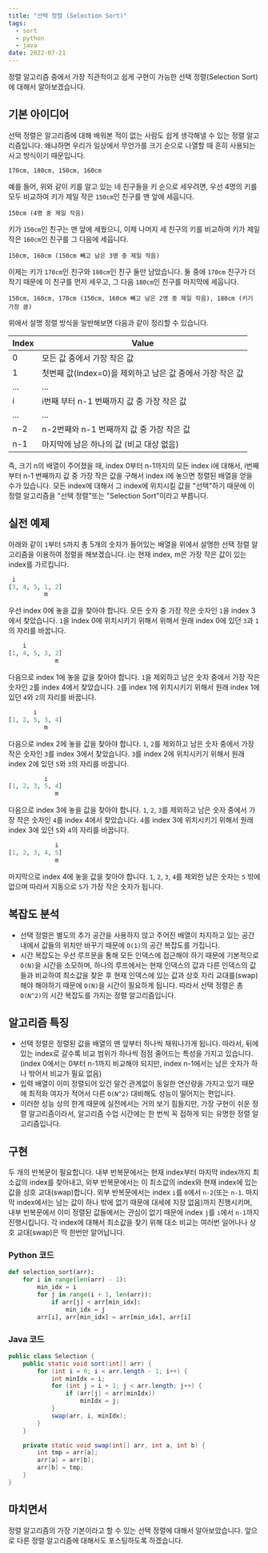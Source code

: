 ```yaml
---
title: "선택 정렬 (Selection Sort)"
tags:
  - sort
  - python
  - java
date: 2022-07-21
---
```


정렬 알고리즘 중에서 가장 직관적이고 쉽게 구현이 가능한 선택 정렬(Selection Sort)에 대해서 알아보겠습니다.

## 기본 아이디어

선택 정렬은 알고리즘에 대해 배워본 적이 없는 사람도 쉽게 생각해낼 수 있는 정렬 알고리즘입니다. 왜냐하면 우리가 일상에서 무언가를 크기 순으로 나열할 때 흔히 사용되는 사고 방식이기 때문입니다.

```
170cm, 180cm, 150cm, 160cm
```

예를 들어, 위와 같이 키를 알고 있는 네 친구들을 키 순으로 세우려면, 우선 4명의 키를 모두 비교하여 키가 제일 작은 `150cm`인 친구를 맨 앞에 세웁니다.

```
150cm (4명 중 제일 작음)
```

키가 `150cm`인 친구는 맨 앞에 세웠으니, 이제 나머지 세 친구의 키를 비교하여 키가 제일 작은 `160cm`인 친구를 그 다음에 세웁니다.

```
150cm, 160cm (150cm 빼고 남은 3명 중 제일 작음)
```

이제는 키가 `170cm`인 친구와 `180cm`인 친구 둘만 남았습니다. 둘 중에 `170cm` 친구가 더 작기 때문에 이 친구를 먼저 세우고, 그 다음 `180cm`인 친구를 마지막에 세웁니다.

```
150cm, 160cm, 170cm (150cm, 160cm 빼고 남은 2명 중 제일 작음), 180cm (키기 가장 큼)
```

위에서 설명 정렬 방식을 일반해보면 다음과 같이 정리할 수 있습니다.

| Index | Value                                                     |
| ----- | --------------------------------------------------------- |
| 0     | 모든 값 중에서 가장 작은 값                               |
| 1     | 첫번째 값(Index=0)을 제외하고 남은 값 중에서 가장 작은 값 |
| ...   | ...                                                       |
| i     | i번째 부터 n-1 번째까지 값 중 가장 작은 값                |
| ...   | ...                                                       |
| n-2   | n-2번째와 n-1 번째까지 값 중 가장 작은 값                 |
| n-1   | 마지막에 남은 하나의 값 (비교 대상 없음)                  |

즉, 크기 n의 배열이 주어졌을 때, index 0부터 n-1까지의 모든 index i에 대해서, i번째 부터 n-1 번째까지 값 중 가장 작은 값을 구해서 index i에 놓으면 정렬된 배열을 얻을 수가 있습니다.
모든 index에 대해서 그 index에 위치시킬 값을 "선택"하기 때문에 이 정렬 알고리즘을 "선택 정렬"또는 "Selection Sort"이라고 부릅니다.

## 실전 예제

아래와 같이 `1`부터 `5`까지 총 5개의 숫자가 들어있는 배열을 위에서 설명한 선택 정렬 알고리즘을 이용하여 정렬을 해보겠습니다. i는 현재 index, m은 가장 작은 값이 있는 index를 가르킵니다.

```py
 i
[3, 4, 5, 1, 2]
          m
```

우선 index 0에 놓을 값을 찾아야 합니다. 모든 숫자 중 가장 작은 숫자인 `1`을 index 3에서 찾았습니다. `1`을 index 0에 위치시키기 위해서 위해서 원래 index 0에 있던 `3`과 `1`의 자리를 바꿉니다.

```py
    i
[1, 4, 5, 3, 2]
             m
```

다음으로 index 1에 놓을 값을 찾아야 합니다. `1`을 제외하고 남은 숫자 중에서 가장 작은 숫자인 `2`를 index 4에서 찾았습니다. `2`를 index 1에 위치시키기 위해서 원래 index 1에 있던 `4`와 `2`의 자리를 바꿉니다.

```py
       i
[1, 2, 5, 3, 4]
          m
```

다음으로 index 2에 놓을 값을 찾아야 합니다. `1`, `2`를 제외하고 남은 숫자 중에서 가장 작은 숫자인 `3`를 index 3에서 찾았습니다. `3`를 index 2에 위치시키기 위해서 원래 index 2에 있던 `5`와 `3`의 자리를 바꿉니다.

```py
          i
[1, 2, 3, 5, 4]
             m
```

다음으로 index 3에 놓을 값을 찾아야 합니다. `1`, `2`, `3`를 제외하고 남은 숫자 중에서 가장 작은 숫자인 `4`를 index 4에서 찾았습니다. `4`를 index 3에 위치시키기 위해서 원래 index 3에 있던 `5`와 `4`의 자리를 바꿉니다.

```py
             i
[1, 2, 3, 4, 5]
             m
```

마지막으로 index 4에 놓을 값을 찾아야 합니다. `1`, `2`, `3`, `4`를 제외한 남은 숫자는 `5` 밖에 없으며 따라서 지동으로 `5`가 가장 작은 숫자가 됩니다.

## 복잡도 분석

- 선택 정렬은 별도의 추가 공간을 사용하지 않고 주어진 배열이 차지하고 있는 공간 내에서 값들의 위치만 바꾸기 때문에 `O(1)`의 공간 복잡도를 가집니다.
- 시간 복잡도는 우선 루프문을 통해 모든 인덱스에 접근해야 하기 때문에 기본적으로 `O(N)`을 시간을 소모하며, 하나의 루프에서는 현재 인덱스의 값과 다른 인덱스의 값들과 비교하여 최소값을 찾은 후 현재 인덱스에 있는 값과 상호 자리 교대를(swap)해야 해야하기 때문에 `O(N)`을 시간이 필요하게 됩니다. 따라서 선택 정렬은 총 `O(N^2)`의 시간 복잡도를 가지는 정렬 알고리즘입니다.

## 알고리즘 특징

- 선택 정렬은 정렬된 값을 배열의 맨 앞부터 하나씩 채워나가게 됩니다. 따라서, 뒤에 있는 index로 갈수록 비교 범위가 하나씩 점점 줄어드는 특성을 가지고 있습니다. (index 0에서는 0부터 n-1까지 비교해야 되지만, index n-1에서는 남은 숫자가 하나 밖어서 비교가 필요 없음)
- 입력 배열이 이미 정렬되어 있건 말건 관계없이 동일한 연산량을 가지고 있기 때문에 최적화 여자가 적어서 다른 `O(N^2)` 대비해도 성능이 떨어지는 편입니다.
- 이러한 성능 상의 한계 때문에 실전에서는 거의 보기 힘들지만, 가장 구현이 쉬운 정렬 알고리즘이라서, 알고리즘 수업 시간에는 한 번씩 꼭 접하게 되는 유명한 정렬 알고리즘입니다.

## 구현

두 개의 반복문이 필요합니다. 내부 반복문에서는 현재 index부터 마지막 index까지 최소값의 index를 찾아내고, 외부 반복문에서는 이 최소값의 index와 현재 index에 있는 값을 상호 교대(swap)합니다. 외부 반복문에서는 index `i`를 `0`에서 `n-2`(또는 `n-1`. 마지막 index에서는 남는 값이 하나 밖에 없기 때문에 대세에 지장 없음)까지 진행시키며, 내부 반복문에서 이미 정렬된 값들에서는 관심이 없기 때문에 index `j`를 `i`에서 `n-1`까지 진행시킵니다. 각 index에 대해서 최소값을 찾기 위해 대소 비교는 여러번 일어나나 상호 교대(swap)은 딱 한번만 알어납니다.

### Python 코드

```py
def selection_sort(arr):
    for i in range(len(arr) - 1):
        min_idx = i
        for j in range(i + 1, len(arr)):
            if arr[j] < arr[min_idx]:
                min_idx = j
        arr[i], arr[min_idx] = arr[min_idx], arr[i]
```

### Java 코드

```java
public class Selection {
    public static void sort(int[] arr) {
        for (int i = 0; i < arr.length - 1; i++) {
            int minIdx = i;
            for (int j = i + 1; j < arr.length; j++) {
                if (arr[j] < arr[minIdx])
                    minIdx = j;
            }
            swap(arr, i, minIdx);
        }
    }

    private static void swap(int[] arr, int a, int b) {
        int tmp = arr[a];
        arr[a] = arr[b];
        arr[b] = tmp;
    }
}
```

## 마치면서

정렬 알고리즘의 가장 기본이라고 할 수 있는 선택 정렬에 대해서 알아보았습니다. 앞으로 다른 정렬 알고리즘에 대해서도 포스팅하도록 하겠습니다.
